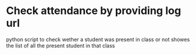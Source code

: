 # Check attendance by providing log url
python script to check wether a student was present in class or not
showes the list of all the present student in that class
